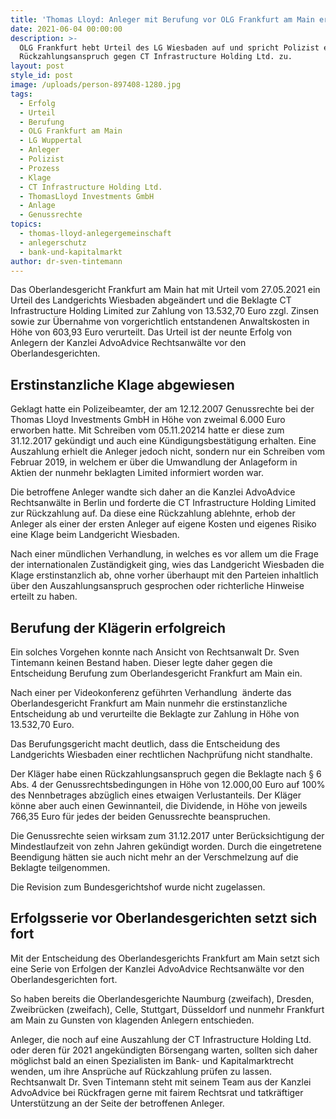 ```yaml
---
title: 'Thomas Lloyd: Anleger mit Berufung vor OLG Frankfurt am Main erfolgreich'
date: 2021-06-04 00:00:00
description: >-
  OLG Frankfurt hebt Urteil des LG Wiesbaden auf und spricht Polizist einen
  Rückzahlungsanspruch gegen CT Infrastructure Holding Ltd. zu.
layout: post
style_id: post
image: /uploads/person-897408-1280.jpg
tags:
  - Erfolg
  - Urteil
  - Berufung
  - OLG Frankfurt am Main
  - LG Wuppertal
  - Anleger
  - Polizist
  - Prozess
  - Klage
  - CT Infrastructure Holding Ltd.
  - ThomasLloyd Investments GmbH
  - Anlage
  - Genussrechte
topics:
  - thomas-lloyd-anlegergemeinschaft
  - anlegerschutz
  - bank-und-kapitalmarkt
author: dr-sven-tintemann
---
```

Das Oberlandesgericht Frankfurt am Main hat mit Urteil vom 27.05.2021 ein Urteil des Landgerichts Wiesbaden abgeändert und die Beklagte CT Infrastructure Holding Limited zur Zahlung von 13.532,70 Euro zzgl. Zinsen sowie zur Übernahme von vorgerichtlich entstandenen Anwaltskosten in Höhe von 603,93 Euro verurteilt. Das Urteil ist der neunte Erfolg von Anlegern der Kanzlei AdvoAdvice Rechtsanwälte vor den Oberlandesgerichten.

## Erstinstanzliche Klage abgewiesen

Geklagt hatte ein Polizeibeamter, der am 12.12.2007 Genussrechte bei der Thomas Lloyd Investments GmbH in Höhe von zweimal 6.000 Euro erworben hatte. Mit Schreiben vom 05.11.20214 hatte er diese zum 31.12.2017 gekündigt und auch eine Kündigungsbestätigung erhalten. Eine Auszahlung erhielt die Anleger jedoch nicht, sondern nur ein Schreiben vom Februar 2019, in welchem er über die Umwandlung der Anlageform in Aktien der nunmehr beklagten Limited informiert worden war.&nbsp;

Die betroffene Anleger wandte sich daher an die Kanzlei AdvoAdvice Rechtsanwälte in Berlin und forderte die CT Infrastructure Holding Limited zur Rückzahlung auf. Da diese eine Rückzahlung ablehnte, erhob der Anleger als einer der ersten Anleger auf eigene Kosten und eigenes Risiko eine Klage beim Landgericht Wiesbaden.&nbsp;

Nach einer mündlichen Verhandlung, in welches es vor allem um die Frage der internationalen Zuständigkeit ging, wies das Landgericht Wiesbaden die Klage erstinstanzlich ab, ohne vorher überhaupt mit den Parteien inhaltlich über den Auszahlungsanspruch gesprochen oder richterliche Hinweise erteilt zu haben.

## Berufung der Klägerin erfolgreich

Ein solches Vorgehen konnte nach Ansicht von Rechtsanwalt Dr. Sven Tintemann keinen Bestand haben. Dieser legte daher gegen die Entscheidung Berufung zum Oberlandesgericht Frankfurt am Main ein.

Nach einer per Videokonferenz geführten Verhandlung&nbsp; änderte das Oberlandesgericht Frankfurt am Main nunmehr die erstinstanzliche Entscheidung ab und verurteilte die Beklagte zur Zahlung in Höhe von 13.532,70 Euro.&nbsp;

Das Berufungsgericht macht deutlich, dass die Entscheidung des Landgerichts Wiesbaden einer rechtlichen Nachprüfung nicht standhalte.&nbsp;

Der Kläger habe einen Rückzahlungsanspruch gegen die Beklagte nach &sect; 6 Abs. 4 der Genussrechtsbedingungen in Höhe von 12.000,00 Euro auf 100% des Nennbetrages abzüglich eines etwaigen Verlustanteils. Der Kläger könne aber auch einen Gewinnanteil, die Dividende, in Höhe von jeweils 766,35 Euro für jedes der beiden Genussrechte beanspruchen.&nbsp;

Die Genussrechte seien wirksam zum 31.12.2017 unter Berücksichtigung der Mindestlaufzeit von zehn Jahren gekündigt worden. Durch die eingetretene Beendigung hätten sie auch nicht mehr an der Verschmelzung auf die Beklagte teilgenommen.&nbsp;

Die Revision zum Bundesgerichtshof wurde nicht zugelassen.&nbsp;

## Erfolgsserie vor Oberlandesgerichten setzt sich fort

Mit der Entscheidung des Oberlandesgerichts Frankfurt am Main setzt sich eine Serie von Erfolgen der Kanzlei AdvoAdvice Rechtsanwälte vor den Oberlandesgerichten fort.&nbsp;

So haben bereits die Oberlandesgerichte Naumburg (zweifach), Dresden, Zweibrücken (zweifach), Celle, Stuttgart, Düsseldorf und nunmehr Frankfurt am Main zu Gunsten von klagenden Anlegern entschieden.&nbsp;

Anleger, die noch auf eine Auszahlung der CT Infrastructure Holding Ltd. oder deren für 2021 angekündigten Börsengang warten, sollten sich daher möglichst bald an einen Spezialisten im Bank- und Kapitalmarktrecht wenden, um ihre Ansprüche auf Rückzahlung prüfen zu lassen. Rechtsanwalt Dr. Sven Tintemann steht mit seinem Team aus der Kanzlei AdvoAdvice bei Rückfragen gerne mit fairem Rechtsrat und tatkräftiger Unterstützung an der Seite der betroffenen Anleger.
